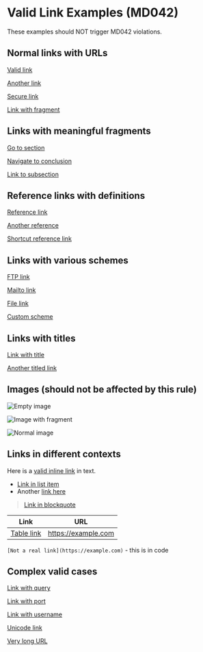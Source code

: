 # Valid Link Examples (MD042)

These examples should NOT trigger MD042 violations.

## Normal links with URLs

[Valid link](https://example.com)

[Another link](http://test.org/path)

[Secure link](https://secure.example.com/path?query=value)

[Link with fragment](https://example.com#section)

## Links with meaningful fragments

[Go to section](#introduction)

[Navigate to conclusion](#conclusion-section)

[Link to subsection](#sub-section-2-1)

## Reference links with definitions

[Reference link][ref1]

[Another reference][ref2]

[Shortcut reference link][]

[ref1]: https://example.com
[ref2]: https://another-site.org
[Shortcut reference link]: https://shortcut.example.com

## Links with various schemes

[FTP link](ftp://files.example.com)

[Mailto link](mailto:user@example.com)

[File link](file:///path/to/file.txt)

[Custom scheme](custom://protocol/path)

## Links with titles

[Link with title](https://example.com "This is a title")

[Another titled link](https://example.com 'Single quoted title')

## Images (should not be affected by this rule)

![Empty image]()

![Image with fragment](#)

![Normal image](image.jpg)

## Links in different contexts

Here is a [valid inline link](https://example.com) in text.

- [Link in list item](https://example.com)
- Another [link here](https://test.org)

> [Link in blockquote](https://example.com)

| Link | URL |
|------|-----|
| [Table link](https://example.com) | https://example.com |

`[Not a real link](https://example.com)` - this is in code

## Complex valid cases

[Link with query](https://example.com?param=value&other=123)

[Link with port](https://example.com:8080/path)

[Link with username](https://user@example.com/path)

[Unicode link](https://example.com/ünïcödé)

[Very long URL](https://example.com/very/long/path/with/many/segments/and/parameters?param1=value1&param2=value2&param3=value3#section)